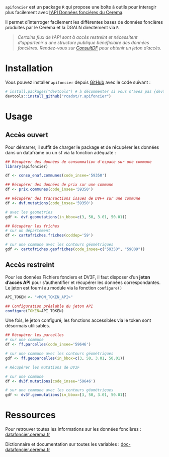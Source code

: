 
<!-- README.md is generated from README.Rmd. Please edit that file -->

   

`apifoncier` est un package `R` qui propose une boîte à outils pour
interagir plus facilement avec [l’API Données foncières du
Cerema](https://apidf-preprod.cerema.fr/).

Il permet d’interroger facilement les différentes bases de données
foncières produites par le Cerema et la DGALN directement via `R`

> *Certains flux de l’API sont à accès restreint et nécessitent
> d’appartenir à une structure publique bénéficiaire des données
> foncières. Rendez-vous sur
> [ConsultDF](https://consultdf.cerema.fr/consultdf/services/apidf) pour
> obtenir un jeton d’accès.*

# Installation

Vous pouvez installer `apifoncier` depuis [GitHub](https://github.com/)
avec le code suivant :

``` r
# install.packages("devtools") # à décommenter si vous n'avez pas {devtools} d'installé
devtools::install_github("rcadot/r.apifoncier")
```

# Usage

## Accès ouvert

Pour démarrer, il suffit de charger le package et de récupérer les
données dans un dataframe ou un sf via la fonction adéquate :

``` r
## Récupérer des données de consommation d'espace sur une commune
library(apifoncier)

df <- conso_enaf.communes(code_insee='59350')
```

``` r
## Récupérer des données de prix sur une commune
df <- prix.communes(code_insee='59350')
```

``` r
## Récupérer des transactions issues de DVF+ sur une commune
df <- dvf.mutations(code_insee='59350')

# avec les geometries
gdf <- dvf.geomutations(in_bbox=c(3, 50, 3.01, 50.01))
```

``` r
## Récupérer les friches
# sur un département
df <- cartofriches.friches(coddep='59')

# sur une commune avec les contours géométriques
gdf <- cartofriches.geofriches(code_insee=c("59350", "59009"))
```

## Accès restreint

Pour les données Fichiers fonciers et DV3F, il faut disposer d’un
**jeton d’accès API** pour s’authentifier et récupérer les données
correspondantes. Le jeton est fourni au module via la fonction
`configure()`

``` r
API_TOKEN <- "<MON_TOKEN_API>"

## Configuration préalable du jeton API
configure(TOKEN=API_TOKEN)
```

Une fois, le jeton configuré, les fonctions accessibles via le token
sont désormais utilisables.

``` r
## Récupérer les parcelles
# sur une commune
df <- ff.parcelles(code_insee='59646')

# sur une commune avec les contours géométriques
gdf <- ff.geoparcelles(in_bbox=c(3, 50, 3.01, 50.01))
```

``` r
# Récupérer les mutations de DV3F

# sur une commune
df <- dv3f.mutations(code_insee='59646')

# sur une commune avec les contours géométriques
gdf <- dv3f.geomutations(in_bbox=[3, 50, 3.01, 50.01])
```

# Ressources

Pour retrouver toutes les informations sur les données foncières :
[datafoncier.cerema.fr](https://datafoncier.cerema.fr/)

Dictionnaire et documentation sur toutes les variables :
[doc-datafoncier.cerema.fr](doc-datafoncier.cerema.fr)
